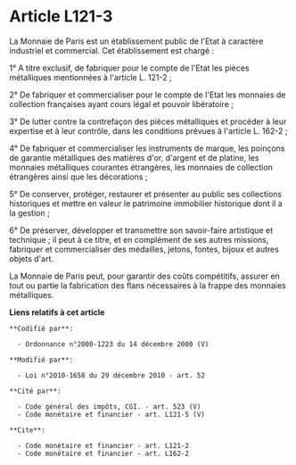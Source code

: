 # Article L121-3

La Monnaie de Paris est un établissement public de l'Etat à caractère industriel et commercial. Cet établissement est
chargé : 

1° A titre exclusif, de fabriquer pour le compte de l'Etat les pièces métalliques mentionnées à l'article L. 121-2 ; 

2° De fabriquer et commercialiser pour le compte de l'Etat les monnaies de collection françaises ayant cours légal et pouvoir
libératoire ; 

3° De lutter contre la contrefaçon des pièces métalliques et procéder à leur expertise et à leur contrôle, dans les
conditions prévues à l'article L. 162-2 ; 

4° De fabriquer et commercialiser les instruments de marque, les poinçons de garantie métalliques des matières d'or, d'argent
et de platine, les monnaies métalliques courantes étrangères, les monnaies de collection étrangères ainsi que les
décorations ; 

5° De conserver, protéger, restaurer et présenter au public ses collections historiques et mettre en valeur le patrimoine
immobilier historique dont il a la gestion ; 

6° De préserver, développer et transmettre son savoir-faire artistique et technique ; il peut à ce titre, et en complément de
ses autres missions, fabriquer et commercialiser des médailles, jetons, fontes, bijoux et autres objets d'art. 

La Monnaie de Paris peut, pour garantir des coûts compétitifs, assurer en tout ou partie la fabrication des flans nécessaires
à la frappe des monnaies métalliques.

**Liens relatifs à cet article**

	**Codifié par**:

	  - Ordonnance n°2000-1223 du 14 décembre 2000 (V)

	**Modifié par**:

	  - Loi n°2010-1658 du 29 décembre 2010 - art. 52

	**Cité par**:

	  - Code général des impôts, CGI. - art. 523 (V)
	  - Code monétaire et financier - art. L121-5 (V)

	**Cite**:

	  - Code monétaire et financier - art. L121-2
	  - Code monétaire et financier - art. L162-2
